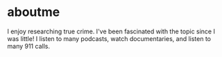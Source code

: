 # aboutme

I enjoy researching true crime. I've been fascinated with the topic since I was little! I listen to many podcasts, watch documentaries, and listen to many 911 calls. 
